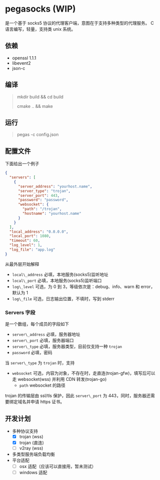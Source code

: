 # pegasocks (WIP)

是一个基于 socks5 协议的代理客户端，意图在于支持多种类型的代理服务。
C 语言编写，轻量，支持类 unix 系统。

## 依赖

- openssl 1.1.1
- libevent2
- json-c

## 编译

> mkdir build && cd build
>
> cmake .. && make

## 运行

> pegas -c config.json

## 配置文件

下面给出一个例子

```json
{
  "servers": [
    {
      "server_address": "yourhost.name",
      "server_type": "trojan",
      "server_port": 443,
      "password": "password",
      "websocket": {
        "path": "/trojan",
        "hostname": "yourhost.name"
      }
    }
  ],
  "local_address": "0.0.0.0",
  "local_port": 1080,
  "timeout": 60,
  "log_level": 1,
  "log_file": "app.log"
}
```

从最外层开始解释

- `local\_address` 必填，本地服务(socks5)监听地址
- `local\_port` 必填，本地服务(socks5)监听端口
- `log\_level` 可选，为 0 到 3，等级依次是：debug、info、warn 和 error，默认为 1
- `log\_file` 可选，日志输出位置，不填时，写到 stderr

### Servers 字段

是一个数组，每个成员的字段如下

- `server\_address` 必填，服务器地址
- `server\_port` 必填，服务器端口
- `server\_type` 必填，服务器类型，目前仅支持一种 `trojan`
- `password` 必填，密码

当 `server\_type` 为 `trojan` 时，支持

- `websocket` 可选，内容为对象，不存在时，走直连(trojan-gfw)，填写后可以走 websocket(wss) 并利用 CDN 转发(trojan-go)
  - `path` websocket 的路径

trojan 的传输层由 ssl/tls 保护，因此 `server\_port` 为 443，同时，服务器还需要绑定域名并申请 https 证书。

## 开发计划

- 多种协议支持
  - [x] trojan (wss)
  - [x] trojan (直连)
  - [ ] v2ray (wss)
- 多类型服务端负载均衡
- 平台适配
  - [ ] osx 适配（应该可以直接用，暂未测试）
  - [ ] windows 适配

